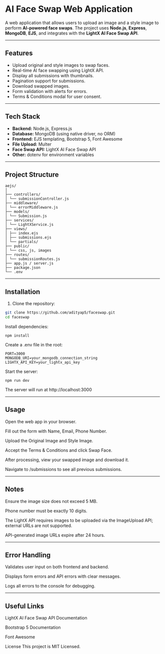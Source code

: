 # AI Face Swap Web Application

A web application that allows users to upload an image and a style image to perform **AI-powered face swaps**. The project uses **Node.js**, **Express**, **MongoDB**, **EJS**, and integrates with the **LightX AI Face Swap API**.

---

##  Features

- Upload original and style images to swap faces.
- Real-time AI face swapping using LightX API.
- Display all submissions with thumbnails.
- Pagination support for submissions.
- Download swapped images.
- Form validation with alerts for errors.
- Terms & Conditions modal for user consent.

---

## Tech Stack

- **Backend:** Node.js, Express.js
- **Database:** MongoDB (using native driver, no ORM)
- **Frontend:** EJS templating, Bootstrap 5, Font Awesome
- **File Upload:** Multer
- **Face Swap API:** LightX AI Face Swap API
- **Other:** dotenv for environment variables

---

## Project Structure
```
aejs/
│
├── controllers/
│ └── submissionController.js
├── middleware/
│ └── errorMiddleware.js
├── models/
│ └── Submission.js
├── services/
│ └── LightXService.js
├── views/
│ ├── index.ejs
│ ├── submissions.ejs
│ └── partials/
├── public/
│ └── css, js, images
├── routes/
│ └── submissionRoutes.js
├── app.js / server.js
├── package.json
└── .env
```


---

##  Installation

1. Clone the repository:

```bash
git clone https://github.com/adityap5/faceswap.git
cd faceswap
```

Install dependencies:
```
npm install
```
Create a .env file in the root:
```
PORT=3000
MONGODB_URI=your_mongodb_connection_string
LIGHTX_API_KEY=your_lightx_api_key
```
Start the server:
```
npm run dev
```
The server will run at http://localhost:3000

---
 Usage
-
Open the web app in your browser.

Fill out the form with Name, Email, Phone Number.

Upload the Original Image and Style Image.

Accept the Terms & Conditions and click Swap Face.

After processing, view your swapped image and download it.

Navigate to /submissions to see all previous submissions.

---
 Notes
-
Ensure the image size does not exceed 5 MB.

Phone number must be exactly 10 digits.

The LightX API requires images to be uploaded via the ImageUpload API; external URLs are not supported.

API-generated image URLs expire after 24 hours.

---
Error Handling
-
Validates user input on both frontend and backend.

Displays form errors and API errors with clear messages.

Logs all errors to the console for debugging.

---
Useful Links
-
LightX AI Face Swap API Documentation

Bootstrap 5 Documentation

Font Awesome

License
This project is MIT Licensed.